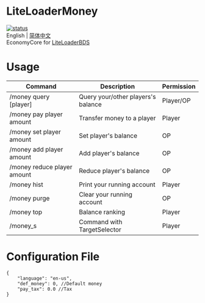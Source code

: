 # LiteLoaderMoney
[![status](https://img.shields.io/github/actions/workflow/status/LiteLDev/LLMoney/build-cmake.yml?style=for-the-badge)](https://github.com/LiteLDev/LLMoney/actions")  
English | [简体中文](README_zh-cn.md)  
EconomyCore for [LiteLoaderBDS](https://github.com/LiteLDev/LiteLoaderBDS)

# Usage

| Command                     | Description                        | Permission |
|-----------------------------|------------------------------------|------------|
| /money query [player]       | Query your/other players's balance | Player/OP  |
| /money pay player amount    | Transfer money to a player         | Player     |
| /money set player amount    | Set player's balance               | OP         |
| /money add player amount    | Add player's balance               | OP         |
| /money reduce player amount | Reduce player's balance            | OP         |
| /money hist                 | Print your running account         | Player     |
| /money purge                | Clear your running account         | OP         |
| /money top                  | Balance ranking                    | Player     |
| /money_s                    | Command with TargetSelector        | Player     |

# Configuration File

```jsonc
{
    "language": "en-us",
    "def_money": 0, //Default money
    "pay_tax": 0.0 //Tax
}
```

